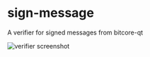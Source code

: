 # sign-message
A verifier for signed messages from bitcore-qt

![verifier screenshot](https://raw.githubusercontent.com/gregorvolkmann/coinig.com/master/Screenshot.png)
